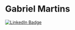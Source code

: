 # Gabriel Martins

[![LinkedIn Badge](https://img.shields.io/badge/-Gabriel-555?labelColor=0d1117&logo=LinkedIn&logoColor=0a66c2&color=0d1117&style=flat)](https://linkedin.com/in/gabriel-martins-p)
